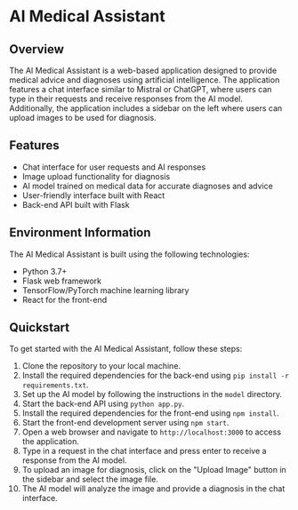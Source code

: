 # AI Medical Assistant

## Overview

The AI Medical Assistant is a web-based application designed to provide medical advice and diagnoses using artificial intelligence. The application features a chat interface similar to Mistral or ChatGPT, where users can type in their requests and receive responses from the AI model. Additionally, the application includes a sidebar on the left where users can upload images to be used for diagnosis.

## Features

- Chat interface for user requests and AI responses
- Image upload functionality for diagnosis
- AI model trained on medical data for accurate diagnoses and advice
- User-friendly interface built with React
- Back-end API built with Flask

## Environment Information

The AI Medical Assistant is built using the following technologies:

- Python 3.7+
- Flask web framework
- TensorFlow/PyTorch machine learning library
- React for the front-end

## Quickstart

To get started with the AI Medical Assistant, follow these steps:

1. Clone the repository to your local machine.
2. Install the required dependencies for the back-end using `pip install -r requirements.txt`.
3. Set up the AI model by following the instructions in the `model` directory.
4. Start the back-end API using `python app.py`.
5. Install the required dependencies for the front-end using `npm install`.
6. Start the front-end development server using `npm start`.
7. Open a web browser and navigate to `http://localhost:3000` to access the application.
8. Type in a request in the chat interface and press enter to receive a response from the AI model.
9. To upload an image for diagnosis, click on the "Upload Image" button in the sidebar and select the image file.
10. The AI model will analyze the image and provide a diagnosis in the chat interface.
